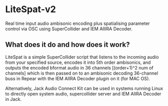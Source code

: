 # LiteSpat-v2
Real time input audio ambisonic encoding plus spatialising parameter control via OSC using SuperCollider and IEM AIIIRA Decoder.

## What does it do and how does it work? 

LiteSpat is a simple SuperCollider script that listens to the incoming audio from your specified source, encodes it into 5th order ambisonics, and outputs the encoded bformat audio in 36 channels \[(order+1)^2 num of channels\] which is then passed on to an ambisonic decoding 36-channel buss in Repear with the IEM AIIRA Decoder plugin on it (for MAC OS). 

Alternatively, Jack Audio Connect Kit can be used in systems running Linux to directly open system audio, supercollider server and IEM AIIRA Decoder in Jack. 

